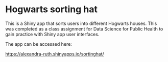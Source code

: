# Hogwarts sorting hat

This is a Shiny app that sorts users into different Hogwarts houses. This was completed as a class assignment for Data Science for Public Health to gain practice with Shiny app user interfaces.

The app can be accessed here:

https://alexandra-ruth.shinyapps.io/sortinghat/


